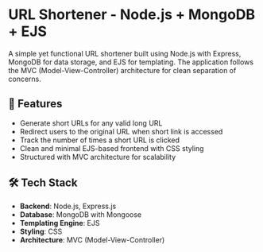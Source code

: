 # URL Shortener - Node.js + MongoDB + EJS

A simple yet functional URL shortener built using Node.js with Express, MongoDB for data storage, and EJS for templating. The application follows the MVC (Model-View-Controller) architecture for clean separation of concerns.

## 🚀 Features

- Generate short URLs for any valid long URL
- Redirect users to the original URL when short link is accessed
- Track the number of times a short URL is clicked
- Clean and minimal EJS-based frontend with CSS styling
- Structured with MVC architecture for scalability

## 🛠 Tech Stack

- **Backend**: Node.js, Express.js
- **Database**: MongoDB with Mongoose
- **Templating Engine**: EJS
- **Styling**: CSS
- **Architecture**: MVC (Model-View-Controller)
